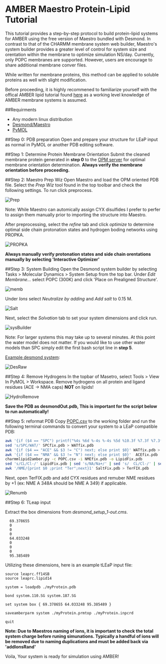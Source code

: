 # AMBER Maestro Protein-Lipid Tutorial

This tutorial provides a step-by-step protocol to build protein-lipid systems for AMBER using the free version of Maestro bundled with Desmond. In contrast to that of the CHARMM membrane system web builder, Maestro's system builder provides a greater level of control for system size and orentation within the membrane to optimize simulation NS/day. Currently, only POPC membranes are supported. However, users are encourage to share additional membrane conver files.

While written for membrane proteins, this method can be applied to soluble proteins as well with slight modification.

Before proceeding, it is highly recommened to familiarize yourself with the offical AMBER lipid tutorial found [here](http://ambermd.org/tutorials/advanced/tutorial16/) as a working level knowledge of AMBER membrane systems is assumed.

##Requirments
* Any modern linux distribution
* [Desmond/Maestro](https://www.deshawresearch.com/downloads/download_desmond.cgi)
* [PyMOL](http://sourceforge.net/projects/pymol)

##Step 0: PDB preparation
Open and prepare your structure for LEaP input as normal in PyMOL or another PDB editing software. 

##Step 1: Determine Protein Membrane Orientation
Submit the cleaned membrane protein generated in **step 0** to the [OPM server](http://opm.phar.umich.edu/server.php) for optimal membrane orientation determination. **Always verify the membrane orientation before proceeding.**

##Step 2: Maestro Prep Wiz
Open Maestro and load the OPM oriented PDB file. Select the *Prep Wiz* tool found in the top toolbar and check the following settings. To run click preprocess.

![Prep](/images/proteinPrepWizard.png)

Note: While Maestro can automically assign CYX disulfides I prefer to perfer to assign them manually prior to importing the structure into Maestro.

After preprocessing, select the *refine* tab and click *optimize* to determine optimal side chain protonation states and hydrogen boding networks using PROPKA.

![PROPKA](/images/refine.png)

**Always manually verify protonation states and side chain orentations manually by selecting 'Interactive Optimizer'**

##Step 3: System Building
Open the Desmond system builder by selecting Tasks > Molecular Dynamics > System Setup from the top bar. Under *Edit Membrane...* select POPC (300K) and click 'Place on Prealigned Structure'. 

![memb](/images/membraneSettings.png)

Under *Ions* select *Neutralize by adding* and *Add salt* to 0.15 M.

![Salt](/images/salts.png)

Next, select the *Solvation* tab to set your system dimensions and click run.

![sysBuilder](/images/sysBuilder.png)

Note: For larger systems this may take up to several minutes. At this point the water model does not matter. If you would like to use other water models than SPC simply edit the first bash script line in **step 5**.

[Example desmond system](example/desmond_setup_1-out.cms):

![DesRaw](/images/desmondRaw.png)

##Step 4: Remove Hydrogens
In the topbar of Masetro, select Tools > View In PyMOL > Workspace. Remove hydrogens on all protein and ligand residues (ACE -> NMA caps) **NOT** on lipids! 

![HydroRemove](/images/removeHydrogens.png)

**Save the PDB as desmondOut.pdb, This is important for the script below to run automatically!**

##Step 5: reformat PDB
Copy [POPC.csv](/includes/POPC.csv) to the working folder and run the following terminal commands to convert your system to a LEaP compatible PDB:

```bash
awk '{if ($4 == "SPC") printf("%4s %6d %-4s %-4s %5d %10.3f %7.3f %7.3f  1.00  0.00\n"), $1, $2, $3, $4, $5,$6,$7,$8; else print $0}' desmondOut.pdb > SPCfix.pdb
sed 's/SPC/WAT/' SPCfix.pdb > WATfix.pdb
awk '{if ($4 == "ACE" && $3 != "C") next; else print $0}' WATfix.pdb > ACEfix.pdb
awk '{if ($4 == "NMA" && $3 != "N") next; else print $0}'  ACEfix.pdb | sed 's/NMA/NME/' > NMEfix.pdb
charmmlipid2amber.py -c POPC.csv -i NMEfix.pdb -o LipidFix.pdb
sed 's/CL/Cl-/' LipidFix.pdb | sed 's/NA/Na+/' | sed 's/  CL/Cl-/' | sed 's/  NA/Na+/' > SaltFix.pdb
awk '/NME/{print $0 ;print "Ter";next}1' SaltFix.pdb > TerFIX.pdb
```

Next, open TerFIX.pdb and add CYX residues and remuber NME residues by +1 (ex: NME A 348A should be NME A 349) if applicable.

![Renumb](/images/terminal.png)

##Step 6: TLeap input

Extract the box dimensions from *desmond_setup_1-out.cms*.

```
  69.378655
  0
  0
  0
  64.033248
  0
  0
  0
  95.385489
```

Utilizing these dimensions, here is an example tLEaP input file:

```
source leaprc.ff14SB
source leaprc.lipid14

system = loadpdb ./myProtein.pdb

bond system.110.SG system.187.SG

set system box { 69.378655 64.033248 95.385489 }

saveamberparm system ./myProtein.prmtop ./myProtein.inpcrd

quit
```

**Note: Due to Maestros naming of ions, it is important to check the total system charge before runing simunations. Typically a handful of ions will be removed due to naming duplications and must be added back via 'addIonsRand'**

Voila, Your system is ready for simulation using AMBER!
